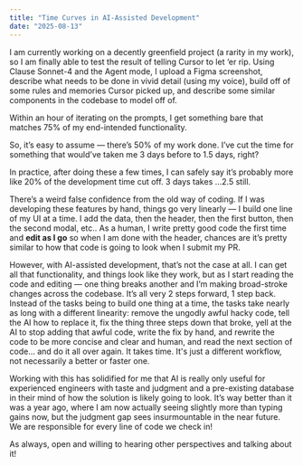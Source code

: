 ```yaml
---
title: "Time Curves in AI-Assisted Development"
date: "2025-08-13"
---
```


I am currently working on a decently greenfield project (a rarity in my work), so I am finally able to test the result of telling Cursor to let ‘er rip. Using Clause Sonnet-4 and the Agent mode, I upload a Figma screenshot, describe what needs to be done in vivid detail (using my voice), build off of some rules and memories Cursor picked up, and describe some similar components in the codebase to model off of.

Within an hour of iterating on the prompts, I get something bare that matches 75% of my end-intended functionality.

So, it’s easy to assume — there’s 50% of my work done. I’ve cut the time for something that would’ve taken me 3 days before to 1.5 days, right?

In practice, after doing these a few times, I can safely say it’s probably more like 20% of the development time cut off. 3 days takes …2.5 still.

There’s a weird false confidence from the old way of coding. If I was developing these features by hand, things go very linearly — I build one line of my UI at a time. I add the data, then the header, then the first button, then the second modal, etc.. As a human, I write pretty good code the first time and **edit as I go** so when I am done with the header, chances are it’s pretty similar to how that code is going to look when I submit my PR.

However, with AI-assisted development, that’s not the case at all. I can get all that functionality, and things look like they work, but as I start reading the code and editing — one thing breaks another and I’m making broad-stroke changes across the codebase. It’s all very 2 steps forward, 1 step back. Instead of the tasks being to build one thing at a time, the tasks take nearly as long with a different linearity: remove the ungodly awful hacky code, tell the AI how to replace it, fix the thing three steps down that broke, yell at the AI to stop adding that awful code, write the fix by hand, and rewrite the code to be more concise and clear and human, and read the next section of code… and do it all over again. It takes time. It's just a different workflow, not necessarily a better or faster one.

Working with this has solidified for me that AI is really only useful for experienced engineers with taste and judgment and a pre-existing database in their mind of how the solution is likely going to look. It’s way better than it was a year ago, where I am now actually seeing slightly more than typing gains now, but the judgment gap sees insurmountable in the near future. We are responsible for every line of code we check in!

As always, open and willing to hearing other perspectives and talking about it!
